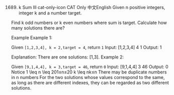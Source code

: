 1689. k Sum III
cat-only-icon
CAT Only
中文English
Given n positive integers, integer k and a number target.

Find k odd numbers or k even numbers where sum is target. Calculate how many solutions there are?

Example
Example 1:

Given `[1,2,3,4], k = 2,target = 4`, return `1`
Input:
[1,2,3,4]
4
1
Output:
1

Explanation:
There are one solutions: [1,3].
Example 2:

Given `[9,1,4,4], k = 3,target = 46`, return `0`
Input:
[9,1,4,4]
3
46
Output:
0
Notice
1 \leq n \leq 201≤n≤20
k \leq nk≤n
There may be duplicate numbers in n numbers
For the two solutions whose values correspond to the same, as long as there are different indexes, they can be regarded as two different solutions.
